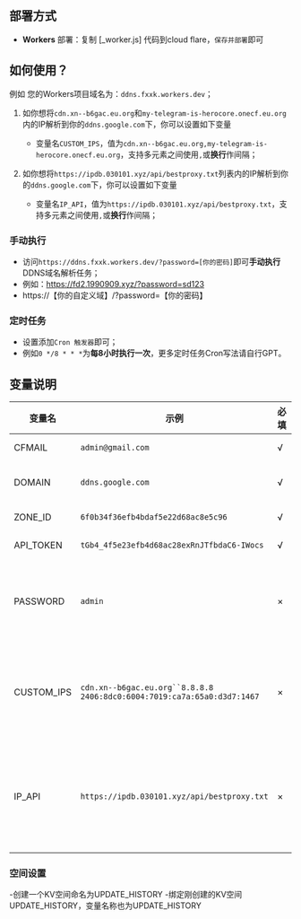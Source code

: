 
## 部署方式

- **Workers** 部署：复制 [_worker.js] 代码到cloud flare，`保存并部署`即可

## 如何使用？
例如 您的Workers项目域名为：`ddns.fxxk.workers.dev`；

1. 如你想将`cdn.xn--b6gac.eu.org`和`my-telegram-is-herocore.onecf.eu.org`内的IP解析到你的`ddns.google.com`下，你可以设置如下变量
    - 变量名`CUSTOM_IPS`，值为`cdn.xn--b6gac.eu.org,my-telegram-is-herocore.onecf.eu.org`，支持多元素之间使用`,`或**换行**作间隔；

2. 如你想将`https://ipdb.030101.xyz/api/bestproxy.txt`列表内的IP解析到你的`ddns.google.com`下，你可以设置如下变量
    - 变量名`IP_API`，值为`https://ipdb.030101.xyz/api/bestproxy.txt`，支持多元素之间使用`,`或**换行**作间隔；

### 手动执行
- 访问`https://ddns.fxxk.workers.dev/?password=[你的密码]`即可**手动执行**DDNS域名解析任务；
- 例如：https://fd2.1990909.xyz/?password=sd123
- https://【你的自定义域】/?password=【你的密码】
### 定时任务
- 设置添加`Cron 触发器`即可；
- 例如`0 */8 * * *`为**每8小时执行一次**，更多定时任务Cron写法请自行GPT。

## 变量说明
| 变量名 | 示例 | 必填 | 备注 |
|--------|---------|-|-----|
| CFMAIL  | `admin@gmail.com` |√| Cloudflare 登录邮箱 |
| DOMAIN  | `ddns.google.com` |√| Cloudflare 待解析域名 |
| ZONE_ID   | `6f0b34f36efb4bdaf5e22d68ac8e5c96` |√| Cloudflare 区域ID | 
| API_TOKEN  | `tGb4_4f5e23efb4d68ac28exRnJTfbdaC6-IWocs` |√| Cloudflare API令牌 |
| PASSWORD | `admin` |×| **手动执行**时验证token，token不正确将不会执行DD2D |
| CUSTOM_IPS | `cdn.xn--b6gac.eu.org``8.8.8.8` `2406:8dc0:6004:7019:ca7a:65a0:d3d7:1467` |×| 获取待解析至`待解析域名`IP的域名(支持多元素之间`,`或 换行 作间隔) |
| IP_API | `https://ipdb.030101.xyz/api/bestproxy.txt` |×| 通过API获取待解析至`待解析域名`IP的接口(支持多元素之间`,`或 换行 作间隔) |
### 空间设置
-创建一个KV空间命名为UPDATE_HISTORY
-绑定刚创建的KV空间UPDATE_HISTORY，变量名称也为UPDATE_HISTORY
